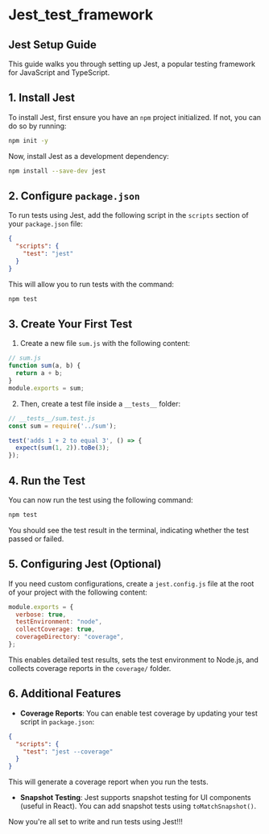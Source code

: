 # Jest_test_framework
## Jest Setup Guide

This guide walks you through setting up Jest, a popular testing framework for JavaScript and TypeScript.

## 1. Install Jest

To install Jest, first ensure you have an `npm` project initialized. If not, you can do so by running:

```bash
npm init -y
```

Now, install Jest as a development dependency:

```bash
npm install --save-dev jest
```

## 2. Configure `package.json`

To run tests using Jest, add the following script in the `scripts` section of your `package.json` file:

```json
{
  "scripts": {
    "test": "jest"
  }
}
```

This will allow you to run tests with the command:

```bash
npm test
```

## 3. Create Your First Test

1. Create a new file `sum.js` with the following content:

```javascript
// sum.js
function sum(a, b) {
  return a + b;
}
module.exports = sum;
```

2. Then, create a test file inside a `__tests__` folder:

```javascript
// __tests__/sum.test.js
const sum = require('../sum');

test('adds 1 + 2 to equal 3', () => {
  expect(sum(1, 2)).toBe(3);
});
```

## 4. Run the Test

You can now run the test using the following command:

```bash
npm test
```

You should see the test result in the terminal, indicating whether the test passed or failed.

## 5. Configuring Jest (Optional)

If you need custom configurations, create a `jest.config.js` file at the root of your project with the following content:

```javascript
module.exports = {
  verbose: true,
  testEnvironment: "node",
  collectCoverage: true,
  coverageDirectory: "coverage",
};
```

This enables detailed test results, sets the test environment to Node.js, and collects coverage reports in the `coverage/` folder.

## 6. Additional Features

- **Coverage Reports**: You can enable test coverage by updating your test script in `package.json`:

```json
{
  "scripts": {
    "test": "jest --coverage"
  }
}
```

This will generate a coverage report when you run the tests.

- **Snapshot Testing**: Jest supports snapshot testing for UI components (useful in React). You can add snapshot tests using `toMatchSnapshot()`.

Now you're all set to write and run tests using Jest!!!
